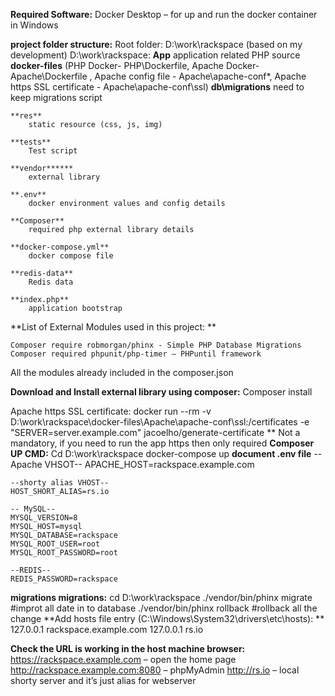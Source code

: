 **Required Software:**
	Docker Desktop – for up and run the docker container in Windows


**project folder structure:**
Root folder: D:\work\rackspace  (based on my development)
D:\work\rackspace:
	**App** 
		application related PHP source 
	**docker-files**
		(PHP Docker- PHP\Dockerfile, Apache Docker- Apache\Dockerfile , Apache config file - Apache\apache-conf\*, Apache https SSL certificate - Apache\apache-conf\ssl)
	**db\migrations**
		need to keep migrations script 
		
	**res** 
		static resource (css, js, img)
		
	**tests** 
		Test script 
		
	**vendor****** 
		external library 
		
	**.env** 
		docker environment values and config details 
		
	**Composer** 
		required php external library details 
		
	**docker-compose.yml** 
		docker compose file
		
	**redis-data** 
		Redis data 
		
	**index.php** 
		application bootstrap 
	
	
**List of External Modules used in this project: **

	Composer require robmorgan/phinx - Simple PHP Database Migrations
	Composer required phpunit/php-timer – PHPuntil framework 

All the modules already included in the composer.json 

**Download and Install external library using composer:** 
 Composer install 

Apache https SSL certificate: 
docker run --rm -v D:\work\rackspace\docker-files\Apache\apache-conf\ssl:/certificates -e "SERVER=server.example.com" jacoelho/generate-certificate
** Not a mandatory, if you need to run the app https then only required 
**Composer UP CMD:**
	Cd D:\work\rackspace
	docker-compose up 
**document .env file**
	--Apache VHSOT--
	APACHE_HOST=rackspace.example.com

	--shorty alias VHOST--
	HOST_SHORT_ALIAS=rs.io

	-- MySQL--
	MYSQL_VERSION=8
	MYSQL_HOST=mysql
	MYSQL_DATABASE=rackspace
	MYSQL_ROOT_USER=root
	MYSQL_ROOT_PASSWORD=root

	--REDIS--
	REDIS_PASSWORD=rackspace

**migrations migrations:**
	cd D:\work\rackspace
	 ./vendor/bin/phinx  migrate #improt all date in to database 
	./vendor/bin/phinx  rollback #rollback all the change 
**Add hosts file entry (C:\Windows\System32\drivers\etc\hosts): **
127.0.0.1 rackspace.example.com
127.0.0.1 rs.io

**Check the URL is working in the host machine browser:**
https://rackspace.example.com – open the home page 
http://rackspace.example.com:8080 – phpMyAdmin
http://rs.io – local shorty server and  it’s just alias for webserver 
 




